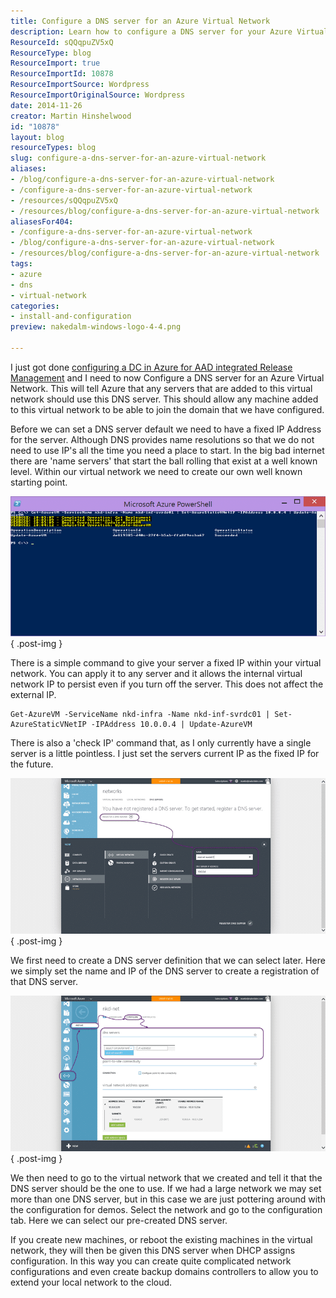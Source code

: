 ```yaml
---
title: Configure a DNS server for an Azure Virtual Network
description: Learn how to configure a DNS server for your Azure Virtual Network, ensuring seamless domain integration and network management. Enhance your cloud setup today!
ResourceId: sQQqpuZV5xQ
ResourceType: blog
ResourceImport: true
ResourceImportId: 10878
ResourceImportSource: Wordpress
ResourceImportOriginalSource: Wordpress
date: 2014-11-26
creator: Martin Hinshelwood
id: "10878"
layout: blog
resourceTypes: blog
slug: configure-a-dns-server-for-an-azure-virtual-network
aliases:
- /blog/configure-a-dns-server-for-an-azure-virtual-network
- /configure-a-dns-server-for-an-azure-virtual-network
- /resources/sQQqpuZV5xQ
- /resources/blog/configure-a-dns-server-for-an-azure-virtual-network
aliasesFor404:
- /configure-a-dns-server-for-an-azure-virtual-network
- /blog/configure-a-dns-server-for-an-azure-virtual-network
- /resources/blog/configure-a-dns-server-for-an-azure-virtual-network
tags:
- azure
- dns
- virtual-network
categories:
- install-and-configuration
preview: nakedalm-windows-logo-4-4.png

---
```

I just got done [configuring a DC in Azure for AAD integrated Release Management](http://nkdagility.com/configuring-dc-azure-aad-integrated-release-management/) and I need to now Configure a DNS server for an Azure Virtual Network. This will tell Azure that any servers that are added to this virtual network should use this DNS server. This should allow any machine added to this virtual network to be able to join the domain that we have configured.

Before we can set a DNS server default we need to have a fixed IP Address for the server. Although DNS provides name resolutions so that we do not need to use IP's all the time you need a place to start. In the big bad internet there are 'name servers' that start the ball rolling that exist at a well known level. Within our virtual network we need to create our own well known starting point.

![clip_image001](images/clip-image0012-1-1.png "clip_image001")
{ .post-img }

There is a simple command to give your server a fixed IP within your virtual network. You can apply it to any server and it allows the internal virtual network IP to persist even if you turn off the server. This does not affect the external IP.

```
Get-AzureVM -ServiceName nkd-infra -Name nkd-inf-svrdc01 | Set-AzureStaticVNetIP -IPAddress 10.0.0.4 | Update-AzureVM
```

There is also a 'check IP' command that, as I only currently have a single server is a little pointless. I just set the servers current IP as the fixed IP for the future.

![clip_image002](images/clip-image0022-2-2.png "clip_image002")
{ .post-img }

We first need to create a DNS server definition that we can select later. Here we simply set the name and IP of the DNS server to create a registration of that DNS server.

![clip_image003](images/clip-image0032-3-3.png "clip_image003")
{ .post-img }

We then need to go to the virtual network that we created and tell it that the DNS server should be the one to use. If we had a large network we may set more than one DNS server, but in this case we are just pottering around with the configuration for demos. Select the network and go to the configuration tab. Here we can select our pre-created DNS server.

If you create new machines, or reboot the existing machines in the virtual network, they will then be given this DNS server when DHCP assigns configuration. In this way you can create quite complicated network configurations and even create backup domains controllers to allow you to extend your local network to the cloud.
